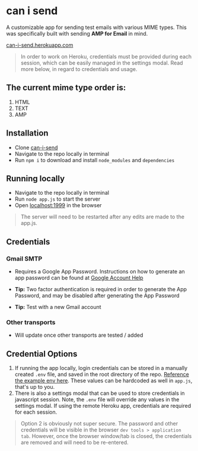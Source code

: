 # can i send
A customizable app for sending test emails with various MIME types. This was specifically built with sending **AMP for Email** in mind. 

[can-i-send.herokuapp.com](https://can-i-send.herokuapp.com)

> In order to work on Heroku, credentials must be provided during each session, which can be easily managed in the settings modal. Read more below, in regard to credentials and usage.

## The current mime type order is:
1. HTML
2. TEXT
3. AMP

## Installation
* Clone [can-i-send](https://github.com/theotherstevenc/can-i-send)
* Navigate to the repo locally in terminal
* Run `npm i` to download and install `node_modules` and `dependencies`

## Running locally
* Navigate to the repo locally in terminal
* Run `node app.js` to start the server
* Open [localhost:1999](http://localhost:1999) in the browser
> The server will need to be restarted after any edits are made to the app.js.

## Credentials

### Gmail SMTP
* Requires a Google App Password. Instructions on how to generate an app password can be found at [Google Account Help](https://support.google.com/accounts/answer/185833)

* **Tip:** Two factor authentication is required in order to generate the App Password, and may be disabled after generating the App Password

* **Tip:** Test with a new Gmail account

### Other transports
* Will update once other transports are tested / added

## Credential Options
1. If running the app locally, login credentials can be stored in a manually created `.env` file, and saved in the root directory of the repo. [Reference the example env here](https://github.com/theotherstevenc/can-i-send/blob/master/.env.example). These values can be hardcoded as well in `app.js`, that's up to you.
2. There is also a settings modal that can be used to store credentials in javascript session. Note, the `.env` file will override any values in the settings modal. If using the remote Heroku app, credentials are required for each session.

> Option 2 is obviously not super secure. The password and other credentials will be visible in the browser `dev tools > application tab`. However, once the browser window/tab is closed, the credentials are removed and will need to be re-entered.

